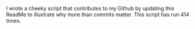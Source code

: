I wrote a cheeky script that contributes to my Github by updating this ReadMe to illustrate why more than commits matter. This script has run 414 times.